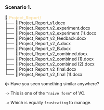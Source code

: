 ### Scenario 1.

<!-- new_line -->

📁 **<span style="color:#f9e2af;">Project_Report/</span>**\
├── 📄 Project_Report_v1.docx\
├── 📄 Project_Report_v2_experiment.docx\
├── 📄 Project_Report_v2_experiment (1).docx\
├── 📄 Project_Report_v2_feedback.docx\
├── 📄 Project_Report_v2_A.docx\
├── 📄 Project_Report_v2_B.docx\
├── 📄 Project_Report_v2_combined.docx\
├── 📄 Project_Report_v2_combined (1).docx\
├── 📄 Project_Report_v2_combined (2).docx\
├── 📄 Project_Report_v2_final.docx\
└── 📄 Project_Report_v2_final (1).docx

<!-- pause -->
<!-- new_lines: 2 -->

`Q>` Have you seen something similar anywhere?

<!-- pause -->
<!-- new_line -->

`->` This is one of the `"naive form"` of VC.

<!-- pause -->

`->` Which is equally `frustrating` to manage.
